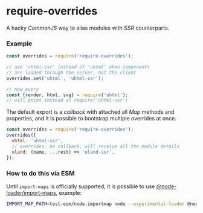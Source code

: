 # require-overrides

A hacky *CommonJS* way to alias modules with *SSR* counterparts.

### Example
```js
const overrides = require('require-overrides');

// use 'uhtml-ssr' instead of 'uhtml' when components
// are loaded through the server, not the client
overrides.set('uhtml', 'uhtml-ssr');

// now every
const {render, html, svg} = require('uhtml');
// will point instead at require('uhtml-ssr')
```

The default export is a *callback* with attached all *Map* methods and properties, and it is possible to bootstrap multiple overrides at once.

```js
const overrides = require('require-overrides');
overrides({
  uhtml: 'uhtml-ssr',
  // overrides, as callback, will receive all the module details
  uland: (name, ...rest) => 'uland-ssr',
});
```

### How to do this via ESM

Until `import-maps` is officially supported, it is possible to use [@node-loader/import-maps](https://github.com/node-loader/node-loader-import-maps), example:

```sh
IMPORT_MAP_PATH=test-esm/node.importmap node --experimental-loader @node-loader/import-maps test-esm/index.js
```
